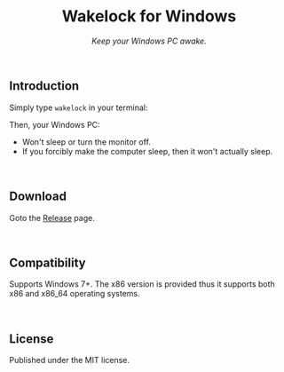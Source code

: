 <h1 align="center">Wakelock for Windows</h1>

<p align="center"><i>Keep your Windows PC awake.</i></p>

<br>

## Introduction

Simply type `wakelock` in your terminal:



Then, your Windows PC:

- Won't sleep or turn the monitor off.
- If you forcibly make the computer sleep, then it won't actually sleep.

<br>

## Download

Goto the [Release](https://github.com/ipid/wakelock-for-windows/releases) page.

<br>

## Compatibility

Supports Windows 7+. The x86 version is provided thus it supports both x86 and x86_64 operating systems.

<br>

## License

Published under the MIT license.

<br>